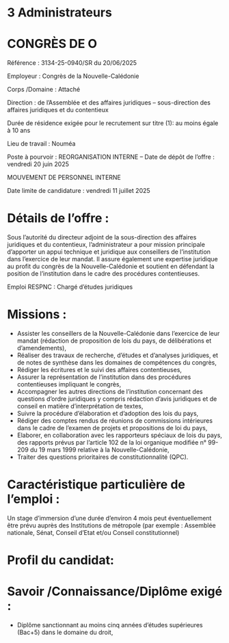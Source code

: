 
# 3 Administrateurs

# CONGRÈS DE O


Référence : 3134-25-0940/SR du 20/06/2025

Employeur : Congrès de la Nouvelle-Calédonie

Corps /Domaine : Attaché

Direction : de l’Assemblée et des affaires juridiques – sous-direction des affaires juridiques et du contentieux

Durée de résidence exigée pour le recrutement sur titre (1): au moins égale à 10 ans

Lieu de travail : Nouméa

Poste à pourvoir : REORGANISATION INTERNE – Date de dépôt de l’offre : vendredi 20 juin 2025

MOUVEMENT DE PERSONNEL INTERNE

Date limite de candidature : vendredi 11 juillet 2025

# Détails de l’offre :

Sous l’autorité du directeur adjoint de la sous-direction des affaires juridiques et du contentieux, l’administrateur a pour mission principale d’apporter un appui technique et juridique aux conseillers de l’institution dans l’exercice de leur mandat. Il assure également une expertise juridique au profit du congrès de la Nouvelle-Calédonie et soutient en défendant la position de l’institution dans le cadre des procédures contentieuses.

Emploi RESPNC : Chargé d’études juridiques

# Missions :

- Assister les conseillers de la Nouvelle-Calédonie dans l’exercice de leur mandat (rédaction de proposition de lois du pays, de délibérations et d’amendements),
- Réaliser des travaux de recherche, d’études et d’analyses juridiques, et de notes de synthèse dans les domaines de compétences du congrès,
- Rédiger les écritures et le suivi des affaires contentieuses,
- Assurer la représentation de l’institution dans des procédures contentieuses impliquant le congrès,
- Accompagner les autres directions de l’institution concernant des questions d’ordre juridiques y compris rédaction d’avis juridiques et de conseil en matière d’interprétation de textes,
- Suivre la procédure d’élaboration et d’adoption des lois du pays,
- Rédiger des comptes rendus de réunions de commissions intérieures dans le cadre de l’examen de projets et propositions de loi du pays,
- Elaborer, en collaboration avec les rapporteurs spéciaux de lois du pays, des rapports prévus par l’article 102 de la loi organique modifiée n° 99-209 du 19 mars 1999 relative à la Nouvelle-Calédonie,
- Traiter des questions prioritaires de constitutionnalité (QPC).

# Caractéristique particulière de l’emploi :

Un stage d’immersion d’une durée d’environ 4 mois peut éventuellement être prévu auprès des Institutions de métropole (par exemple : Assemblée nationale, Sénat, Conseil d’Etat et/ou Conseil constitutionnel)

# Profil du candidat:

# Savoir /Connaissance/Diplôme exigé :

- Diplôme sanctionnant au moins cinq années d’études supérieures (Bac+5) dans le domaine du droit,